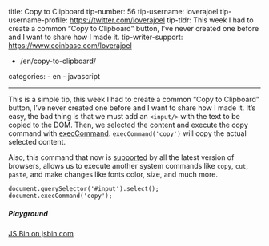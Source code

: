 title: Copy to Clipboard tip-number: 56 tip-username: loverajoel tip-username-profile: https://twitter.com/loverajoel tip-tldr: This week I had to create a common “Copy to Clipboard” button, I’ve never created one before and I want to share how I made it. tip-writer-support: https://www.coinbase.com/loverajoel

-   /en/copy-to-clipboard/

categories: - en - javascript

------------------------------------------------------------------------

This is a simple tip, this week I had to create a common “Copy to Clipboard” button, I’ve never created one before and I want to share how I made it. It’s easy, the bad thing is that we must add an `<input/>` with the text to be copied to the DOM. Then, we selected the content and execute the copy command with [execCommand](https://developer.mozilla.org/en-US/docs/Web/API/Document/execCommand). `execCommand('copy')` will copy the actual selected content.

Also, this command that now is [supported](http://caniuse.com/#search=execCommand) by all the latest version of browsers, allows us to execute another system commands like `copy`, `cut`, `paste`, and make changes like fonts color, size, and much more.

    document.querySelector('#input').select();
    document.execCommand('copy');

##### Playground

<a href="http://jsbin.com/huhozu/embed?js,output" class="jsbin-embed">JS Bin on jsbin.com</a>

